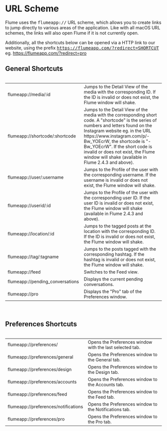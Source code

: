 # URL Scheme

Flume uses the <kbd>flumeapp://</kbd> URL scheme, which allows you to create links to jump directly to various areas of the application. Like with all macOS URL schemes, the links will also open Flume if it is not currently open.

Additionally, all the shortcuts below can be opened via a HTTP link to our website, using the prefix <kbd>https://flumeapp.com/?redirect=SHORTCUT</kbd> eg. https://flumeapp.com/?redirect=pro

## General Shortcuts


<table align="left" border="0" cellpadding="0" cellspacing="0">
	<colgroup>
		<col style="width:30%" />
		<col style="width:70%" />
	</colgroup>
	<tbody>
		<tr>
			<td><span style="font-size:14px;">flumeapp://media/:id</span></td>
			<td><span style="font-size:14px;">Jumps to the Detail View of the media with the corresponding ID. If the ID is invalid or does not exist, the Flume window will shake.</span></td>
		</tr>
		<tr>
			<td><span style="font-size:14px;">flumeapp://shortcode/:shortcode</span></td>
			<td><span style="font-size:14px;">Jumps to the Detail View of the media with the corresponding short code. A &quot;shortcode&quot; is the series of numbers and letters found on the Instagram website eg. in the URL https://www.instagram.com/p/-Bw_YOEcrW, the shortcode is &quot;-Bw_YOEcrW&quot;. If the short code is invalid or does not exist, the Flume window will shake (available in Flume 2.4.3 and above).</span></td>
		</tr>
		<tr>
			<td><span style="font-size:14px;">flumeapp://user/:username</span></td>
			<td><span style="font-size:14px;">Jumps to the Profile of the user with the corresponding username. If the username is invalid or does not exist, the Flume window will shake.</span></td>
		</tr>
		<tr>
			<td><span style="font-size:14px;">flumeapp://userid/:id</span></td>
			<td><span style="font-size:14px;">Jumps to the Profile of the user with the corresponding user ID. If the user ID is invalid or does not exist, the Flume window will shake (available in Flume 2.4.3 and above).</span></td>
		</tr>
		<tr>
			<td><span style="font-size:14px;">flumeapp://location/:id</span></td>
			<td><span style="font-size:14px;">Jumps to the tagged posts at the location with the corresponding ID. If the ID is invalid or does not exist, the Flume window will shake.</span></td>
		</tr>
		<tr>
			<td><span style="font-size:14px;">flumeapp://tag/:tagname</span></td>
			<td><span style="font-size:14px;">Jumps to the posts tagged with the corresponding hashtag. If the hashtag is invalid or does not exist, the Flume window will shake.</span></td>
		</tr>
		<tr>
			<td><span style="font-size:14px;">flumeapp://feed</span></td>
			<td><span style="font-size:14px;">Switches to the Feed view.</span></td>
		</tr>
		<tr>
			<td><span style="font-size:14px;">flumeapp://pending_conversations</span></td>
			<td><span style="font-size:14px;">Displays the current pending conversations.</span></td>
		</tr>
		<tr>
			<td><span style="font-size:14px;">flumeapp://pro</span></td>
			<td><span style="font-size:14px;">Displays the &quot;Pro&quot; tab of the Preferences window.</span></td>
		</tr>
	</tbody>
</table>

<div style="clear: both;">&nbsp;</div>

<h2>Preferences Shortcuts</h2>

<table align="left" border="0" cellpadding="0" cellspacing="0">
	<colgroup>
		<col style="width:30%" />
		<col style="width:70%" />
	</colgroup>
	<tbody>
		<tr>
			<td><span style="font-size:14px;">flumeapp://preferences/</span></td>
			<td><span style="font-size:14px;">Opens the Preferences window with the last selected tab.</span></td>
		</tr>
		<tr>
			<td><span style="font-size:14px;">flumeapp://preferences/general</span></td>
			<td><span style="font-size:14px;">Opens the Preferences window to the General tab.</span></td>
		</tr>
		<tr>
			<td><span style="font-size:14px;">flumeapp://preferences/design</span></td>
			<td><span style="font-size:14px;">Opens the Preferences window to the Design tab.</span></td>
		</tr>
		<tr>
			<td><span style="font-size:14px;">flumeapp://preferences/accounts</span></td>
			<td><span style="font-size:14px;">Opens the Preferences window to the Accounts tab.</span></td>
		</tr>
		<tr>
			<td><span style="font-size:14px;">flumeapp://preferences/feed</span></td>
			<td><span style="font-size:14px;">Opens the Preferences window to the Feed tab.</span></td>
		</tr>
		<tr>
			<td><span style="font-size:14px;">flumeapp://preferences/notifications</span></td>
			<td><span style="font-size:14px;">Opens the Preferences window to the Notifications tab.</span></td>
		</tr>
		<tr>
			<td><span style="font-size:14px;">flumeapp://preferences/pro</span></td>
			<td><span style="font-size:14px;">Opens the Preferences window to the Pro tab.</span></td>
		</tr>
	</tbody>
</table>
